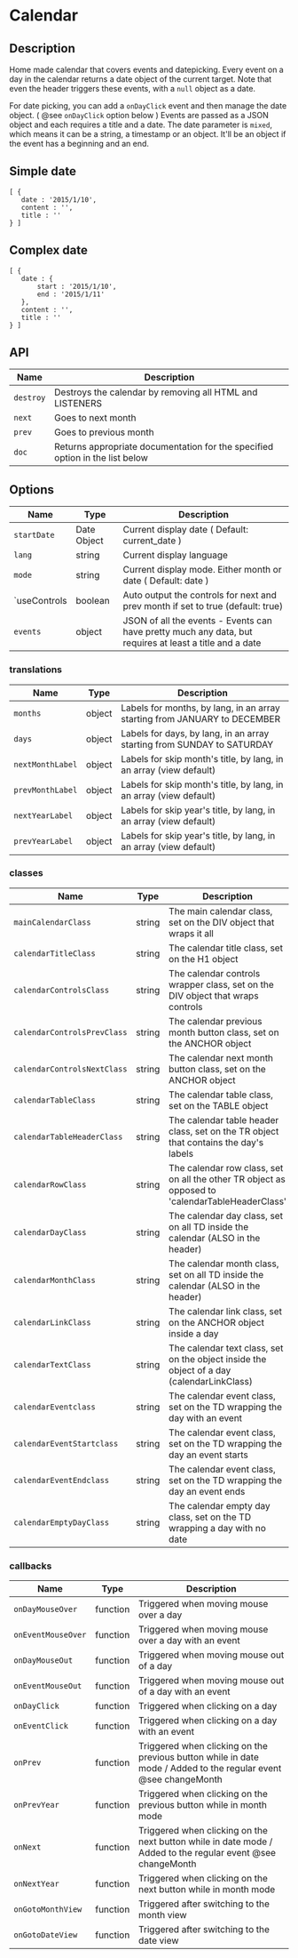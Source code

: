 # Calendar

## Description
Home made calendar that covers events and datepicking. Every event on a day in the calendar
returns a date object of the current target.  Note that even the header triggers these events,
with a `null` object as a date.

For date picking, you can add a `onDayClick` event and then manage the date object. ( @see `onDayClick` option below )
Events are passed as a JSON object and each requires a title and a date. The date parameter is `mixed`, which means it
can be a string, a timestamp or an object.  It'll be an object if the event has a beginning and an end.

## Simple date
 ```
 [ {
	date : '2015/1/10',
	content : '',
	title : ''
 } ]
 ```

## Complex date
 ```
 [ {
	date : {
		start : '2015/1/10',
		end : '2015/1/11'
	},
	content : '',
	title : ''
 } ]
 ```

## API
Name							| Description
--------------------------------|----------------------------------------------------------------------------------------------------------------------------
 `destroy`						| Destroys the calendar by removing all HTML and LISTENERS
 `next`							| Goes to next month
 `prev`							| Goes to previous month
 `doc`							| Returns appropriate documentation for the specified option in the list below

## Options
Name							| Type			|	Description
--------------------------------|---------------|------------------------------------------------------------------------------------------------------------
 `startDate` 					|	Date Object	|	Current display date ( Default: current_date )
 `lang` 						|	string		|	Current display language
 `mode` 						|	string		|	Current display mode. Either month or date ( Default: date )
 `useControls					|	boolean		|	Auto output the controls for next and prev month if set to true (default: true)
 `events`						|	object		|	JSON of all the events - Events can have pretty much any data, but requires at least a title and a date

### translations
Name							| Type			|	Description
--------------------------------|---------------|------------------------------------------------------------------------------------------------------------
 	`months`					|	object		|	Labels for months, by lang, in an array starting from JANUARY to DECEMBER
 	`days`						|	object		|	Labels for days, by lang, in an array starting from SUNDAY to SATURDAY
 	`nextMonthLabel`			|	object		|	Labels for skip month's title, by lang, in an array (view default)
 	`prevMonthLabel`			|	object		|	Labels for skip month's title, by lang, in an array (view default)
 	`nextYearLabel`				|	object		|	Labels for skip year's title, by lang, in an array (view default)
 	`prevYearLabel`				|	object		|	Labels for skip year's title, by lang, in an array (view default)

### classes
Name							| Type			|	Description
--------------------------------|---------------|------------------------------------------------------------------------------------------------------------
	`mainCalendarClass`			|	string		|	The main calendar class, set on the DIV object that wraps it all
	`calendarTitleClass`		|	string		|	The calendar title class, set on the H1 object
	`calendarControlsClass`		|	string		|	The calendar controls wrapper class, set on the DIV object that wraps controls
	`calendarControlsPrevClass`	|	string		|	The calendar previous month button class, set on the ANCHOR object
	`calendarControlsNextClass`	|	string		|	The calendar next month button class, set on the ANCHOR object
	`calendarTableClass`		|	string		|	The calendar table class, set on the TABLE object
	`calendarTableHeaderClass`	|	string		|	The calendar table header class, set on the TR object that contains the day's labels
	`calendarRowClass`			|	string		|	The calendar row class, set on all the other TR object as opposed to 'calendarTableHeaderClass'
	`calendarDayClass`			|	string		|	The calendar day class, set on all TD inside the calendar (ALSO in the header)
	`calendarMonthClass`		|	string		|	The calendar month class, set on all TD inside the calendar (ALSO in the header)
	`calendarLinkClass`			|	string		|	The calendar link class, set on the ANCHOR object inside a day
	`calendarTextClass`			|	string		|	The calendar text class, set on the <span> object inside the <a> object of a day (calendarLinkClass)
	`calendarEventclass`		|	string		|	The calendar event class, set on the TD wrapping the day with an event
	`calendarEventStartclass`	|	string		|	The calendar event class, set on the TD wrapping the day an event starts
	`calendarEventEndclass`		|	string		|	The calendar event class, set on the TD wrapping the day an event ends
	`calendarEmptyDayClass`		|	string		|	The calendar empty day class, set on the TD wrapping a day with no date

### callbacks
Name							| Type			|	Description
--------------------------------|---------------|------------------------------------------------------------------------------------------------------------
	`onDayMouseOver`			|	function	|	Triggered when moving mouse over a day
	`onEventMouseOver`			|	function	|	Triggered when moving mouse over a day with an event
	`onDayMouseOut`				|	function	|	Triggered when moving mouse out of a day
	`onEventMouseOut`			|	function	|	Triggered when moving mouse out of a day with an event
	`onDayClick`				|	function	|	Triggered when clicking on a day
	`onEventClick`				|	function	|	Triggered when clicking on a day with an event
	`onPrev`					|	function	|	Triggered when clicking on the previous button while in date mode / Added to the regular event @see changeMonth
	`onPrevYear`				|	function	|	Triggered when clicking on the previous button while in month mode
	`onNext`					|	function	|	Triggered when clicking on the next button while in date mode / Added to the regular event @see changeMonth
	`onNextYear`				|	function	|	Triggered when clicking on the next button while in month mode
	`onGotoMonthView`			|	function	|	Triggered after switching to the month view
	`onGotoDateView`			|	function	|	Triggered after switching to the date view


